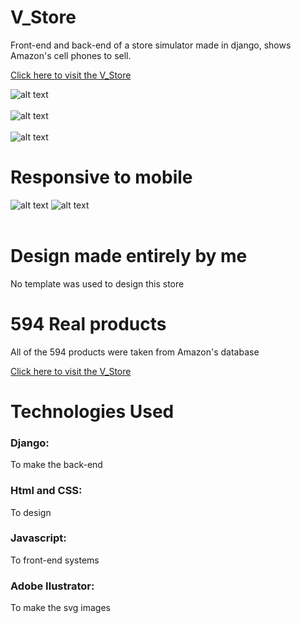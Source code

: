 # V_Store
Front-end and back-end of a store simulator made in django, shows Amazon's cell phones to sell.

<a href="https://the-v-store.herokuapp.com/" target="_blank">Click here to visit the V_Store</a>

![alt text](https://imgur.com/6y4x1zD.png)
<br>
<br>
![alt text](https://imgur.com/AQWNcQu.png)
<br>
<br>
![alt text](https://imgur.com/2SROhdb.png)
# Responsive to mobile
![alt text](https://imgur.com/r7VkgGH.png)
![alt text](https://i.imgur.com/ZhyurOP.png)
<br>
<br>
# Design made entirely by me
No template was used to design this store

# 594 Real products
All of the 594 products were taken from Amazon's database

<a href="https://the-v-store.herokuapp.com/" target="_blank">Click here to visit the V_Store</a>

# Technologies Used
### Django:
To make the back-end
### Html and CSS:
To design
### Javascript:
To front-end systems
### Adobe Ilustrator:
To make the svg images
